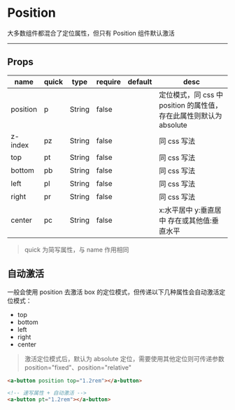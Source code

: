 # Position

大多数组件都混合了定位属性，但只有 Position 组件默认激活

---

## Props

| name     | quick | type   | require | default | desc                                                               |
| -------- | ----- | ------ | ------- | ------- | ------------------------------------------------------------------ |
| position | p     | String | false   |         | 定位模式，同 css 中 position 的属性值，存在此属性则默认为 absolute |
| z-index  | pz    | String | false   |         | 同 css 写法                                                        |
| top      | pt    | String | false   |         | 同 css 写法                                                        |
| bottom   | pb    | String | false   |         | 同 css 写法                                                        |
| left     | pl    | String | false   |         | 同 css 写法                                                        |
| right    | pr    | String | false   |         | 同 css 写法                                                        |
| center   | pc    | String | false   |         | x:水平居中 y:垂直居中 存在或其他值:垂直水平                        |

> quick 为简写属性，与 name 作用相同

## 自动激活

一般会使用 position 去激活 box 的定位模式，但传递以下几种属性会自动激活定位模式：

- top
- bottom
- left
- right
- center

> 激活定位模式后，默认为 absolute 定位，需要使用其他定位则可传递参数 position="fixed"、position="relative"

```html
<a-button position top="1.2rem"></a-button>

<!-- 速写属性 + 自动激活 -->
<a-button pt="1.2rem"></a-button>
```
